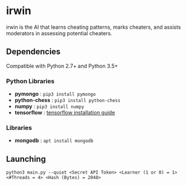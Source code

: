 # irwin
irwin is the AI that learns cheating patterns, marks cheaters, and assists moderators in assessing potential cheaters.

## Dependencies
Compatible with Python 2.7+ and Python 3.5+

### Python Libraries
- **pymongo** : `pip3 install pymongo`
- **python-chess** : `pip3 install python-chess`
- **numpy** : `pip3 install numpy`
- **tensorflow** : [tensorflow installation guide](https://www.tensorflow.org/versions/r0.10/get_started/os_setup#pip_installation)

### Libraries
- **mongodb** : `apt install mongodb`

## Launching
`python3 main.py --quiet <Secret API Token> <Learner (1 or 0) = 1> <#Threads = 4> <Hash (Bytes) = 2048>`
